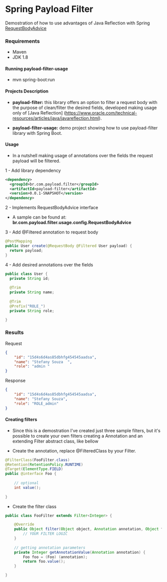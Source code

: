 # Spring Payload Filter
Demostration of how to use advantages of Java Reflection with Spring [RequestBodyAdvice](https://docs.spring.io/spring/docs/current/javadoc-api/org/springframework/web/servlet/mvc/method/annotation/RequestBodyAdvice.html)

### Requirements
* Maven
* JDK 1.8

#### Running payload-filter-usage
* mvn spring-boot:run

#### Projects Description
* **payload-filter:** this library offers an option to filter a request body with the purpose of clean/filter the desired fields, developed making usage only of [Java Reflection] (https://www.oracle.com/technical-resources/articles/java/javareflection.html).

* **payload-filter-usage:** demo project showing how to use payload-filter library with Spring Boot.

#### Usage
* In a nutshell making usage of annotations over the fields the request payload will be filtered.

1 - Add library dependency
```xml
<dependency>
  <groupId>br.com.payload.filter</groupId>
  <artifactId>payload-filter</artifactId>
  <version>0.0.1-SNAPSHOT</version>
</dependency>
```
2 - Implements RequestBodyAdvice interface
* A sample can be found at: **br.com.payload.filter.usage.config.RequestBodyAdvice**

3 - Add @Filtered annotation to request body
```java
@PostMapping
public User create(@RequestBody @Filtered User payload) {
  return payload;
}
```
4 - Add desired annotations over the fields
```java
public class User {
  private String id;
	
  @Trim
  private String name;
	
  @Trim
  @Prefix("ROLE_")
  private String role;

}
```
### Results
Request
```json
{
    "id": "15d4s6d4as85dbhfg454545aadsa",
    "name": "Stefany Souza  ",
    "role": "admin "
}
```

Response
```json
{
    "id": "15d4s6d4as85dbhfg454545aadsa",
    "name": "Stefany Souza",
    "role": "ROLE_admin"
}
```

#### Creating filters
* Since this is a demostration I've created just three sample filters, but it's possible to create your own filters creating a Annotation and an extending Filter abstract class, like bellow

- Create the annotation, replace @FilteredClass by your Filter.
```java
@FilterClass(FooFilter.class)
@Retention(RetentionPolicy.RUNTIME)
@Target(ElementType.FIELD)
public @interface Foo {
	
	// optional
	int value();
	
}
```
- Create the filter class
```java
public class FooFilter extends Filter<Integer> {

	@Override
	public Object filter(Object object, Annotation annotation, Object fieldValue) {
		// YOUR FILTER LOGIC
	}
	
	// getting annotation parameters
	private Integer getAnnotationValue(Annotation annotation) {
		Foo foo = (Foo) (annotation);
		return foo.value();
	}

}
```
